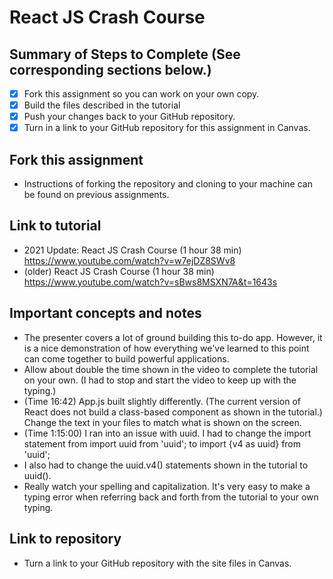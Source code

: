# React JS Crash Course

## Summary of Steps to Complete (See corresponding sections below.)
- [x] Fork this assignment so you can work on your own copy.
- [x] Build the files described in the tutorial
- [x] Push your changes back to your GitHub repository.
- [x] Turn in a link to your GitHub repository for this assignment in Canvas.

## Fork this assignment

* Instructions of forking the repository and cloning to your machine can be found on previous assignments.

## Link to tutorial

* 2021 Update: React JS Crash Course (1 hour 38 min) https://www.youtube.com/watch?v=w7ejDZ8SWv8
* (older) React JS Crash Course (1 hour 38 min) https://www.youtube.com/watch?v=sBws8MSXN7A&t=1643s

## Important concepts and notes

* The presenter covers a lot of ground building this to-do app. However, it is a nice demonstration of how everything we've learned to this point can come together to build powerful applications.
* Allow about double the time shown in the video to complete the tutorial on your own. (I had to stop and start the video to keep up with the typing.)
* (Time 16:42) App.js built slightly differently. (The current version of React does not build a class-based component as shown in the tutorial.) Change the text in your files to match what is shown on the screen.
* (Time 1:15:00) I ran into an issue with uuid. I had to change the import statement from import uuid from 'uuid'; to import {v4 as uuid} from 'uuid';
* I also had to change the uuid.v4() statements shown in the tutorial to uuid().
* Really watch your spelling and capitalization. It's very easy to make a typing error when referring back and forth from the tutorial to your own typing.

## Link to repository

* Turn a link to your GitHub repository with the site files in Canvas.
